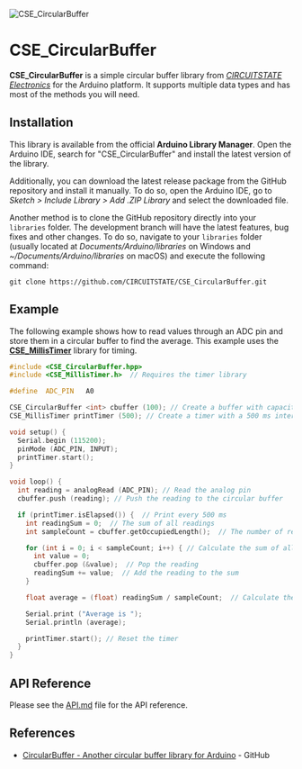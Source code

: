 
![CSE_CircularBuffer](https://socialify.git.ci/CIRCUITSTATE/CSE_MillisTimer/image?description=1&font=KoHo&forks=1&issues=1&language=1&name=1&owner=1&pattern=Circuit%20Board&pulls=1&stargazers=1&theme=Auto)

# CSE_CircularBuffer

**CSE_CircularBuffer** is a simple circular buffer library from [*CIRCUITSTATE Electronics*](https://www.circuitstate.com/) for the Arduino platform. It supports multiple data types and has most of the methods you will need.

## Installation

This library is available from the official **Arduino Library Manager**. Open the Arduino IDE, search for "CSE_CircularBuffer" and install the latest version of the library.

Additionally, you can download the latest release package from the GitHub repository and install it manually. To do so, open the Arduino IDE, go to *Sketch > Include Library > Add .ZIP Library* and select the downloaded file.

Another method is to clone the GitHub repository directly into your `libraries` folder. The development branch will have the latest features, bug fixes and other changes. To do so, navigate to your `libraries` folder (usually located at *Documents/Arduino/libraries* on Windows and *~/Documents/Arduino/libraries* on macOS) and execute the following command:

```
git clone https://github.com/CIRCUITSTATE/CSE_CircularBuffer.git
```

## Example

The following example shows how to read values through an ADC pin and store them in a circular buffer to find the average. This example uses the [**CSE_MillisTimer**](https://github.com/CIRCUITSTATE/CSE_MillisTimer) library for timing.

```cpp
#include <CSE_CircularBuffer.hpp>
#include <CSE_MillisTimer.h>  // Requires the timer library

#define  ADC_PIN   A0

CSE_CircularBuffer <int> cbuffer (100); // Create a buffer with capacity of 100
CSE_MillisTimer printTimer (500); // Create a timer with a 500 ms interval

void setup() {
  Serial.begin (115200);
  pinMode (ADC_PIN, INPUT);
  printTimer.start();
}

void loop() {
  int reading = analogRead (ADC_PIN); // Read the analog pin
  cbuffer.push (reading); // Push the reading to the circular buffer

  if (printTimer.isElapsed()) {  // Print every 500 ms
    int readingSum = 0;  // The sum of all readings
    int sampleCount = cbuffer.getOccupiedLength();  // The number of readings

    for (int i = 0; i < sampleCount; i++) { // Calculate the sum of all readings
      int value = 0;
      cbuffer.pop (&value);  // Pop the reading
      readingSum += value;  // Add the reading to the sum
    }

    float average = (float) readingSum / sampleCount;  // Calculate the average

    Serial.print ("Average is ");
    Serial.println (average);

    printTimer.start(); // Reset the timer
  }
}
```

## API Reference

Please see the [API.md](/docs/API.md) file for the API reference.

## References

- [CircularBuffer - Another circular buffer library for Arduino](https://github.com/rlogiacco/CircularBuffer) - GitHub
